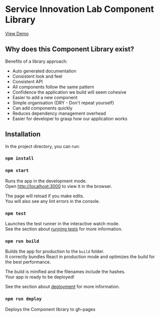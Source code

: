 # Service Innovation Lab Component Library

[View Demo](https://dlouise64.github.io/comp-lib/)

## Why does this Component Library exist?

Benefits of a library approach:

- Auto generated documentation
- Consistent look and feel
- Consistent API
- All components follow the same pattern
- Confidence the application we build will seem cohesive
- Easier to add a new component
- Simple organisation (DRY - Don't repeat yourself)
- Can add components quickly
- Reduces dependency management overhead
- Easier for developer to grasp how our application works


## Installation

In the project directory, you can run:

### `npm install`
### `npm start`

Runs the app in the development mode.<br>
Open [http://localhost:3000](http://localhost:3000) to view it in the browser.

The page will reload if you make edits.<br>
You will also see any lint errors in the console.

### `npm test`

Launches the test runner in the interactive watch mode.<br>
See the section about [running tests](https://facebook.github.io/create-react-app/docs/running-tests) for more information.

### `npm run build`

Builds the app for production to the `build` folder.<br>
It correctly bundles React in production mode and optimizes the build for the best performance.

The build is minified and the filenames include the hashes.<br>
Your app is ready to be deployed!

See the section about [deployment](https://facebook.github.io/create-react-app/docs/deployment) for more information.

### `npm run deploy`

Deploys the Component library to gh-pages
